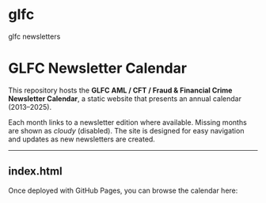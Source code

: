 # glfc
glfc newsletters
# GLFC Newsletter Calendar

This repository hosts the **GLFC AML / CFT / Fraud & Financial Crime Newsletter Calendar**, a static website that presents an annual calendar (2013–2025).  

Each month links to a newsletter edition where available. Missing months are shown as *cloudy* (disabled). The site is designed for easy navigation and updates as new newsletters are created.

---

## index.html

Once deployed with GitHub Pages, you can browse the calendar here:

